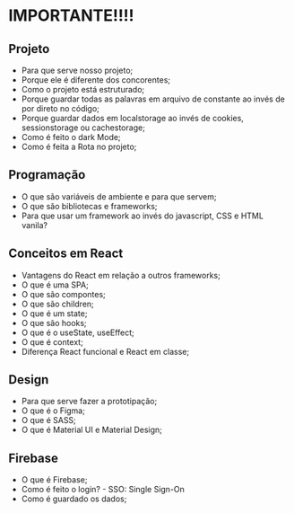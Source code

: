 # IMPORTANTE!!!!

## Projeto

- Para que serve nosso projeto;
- Porque ele é diferente dos concorentes;
- Como o projeto está estruturado;
- Porque guardar todas as palavras em arquivo de constante ao invés de por direto no código;
- Porque guardar dados em localstorage ao invés de cookies, sessionstorage ou cachestorage;
- Como é feito o dark Mode;
- Como é feita a Rota no projeto;


## Programação

- O que são variáveis de ambiente e para que servem;
- O que são bibliotecas e frameworks;
- Para que usar um framework ao invés do javascript, CSS e HTML vanila?

## Conceitos em React

- Vantagens do React em relação a outros frameworks;
- O que é uma SPA;
- O que são compontes;
- O que são children;
- O que é um state;
- O que são hooks;
- O que é o useState, useEffect;
- O que é context;
- Diferença React funcional e React em classe;

## Design

- Para que serve fazer a prototipação;
- O que é o Figma;
- O que é SASS;
- O que é Material UI e Material Design;

## Firebase

- O que é Firebase;
- Como é feito o login? - SSO: Single Sign-On
- Como é guardado os dados;
